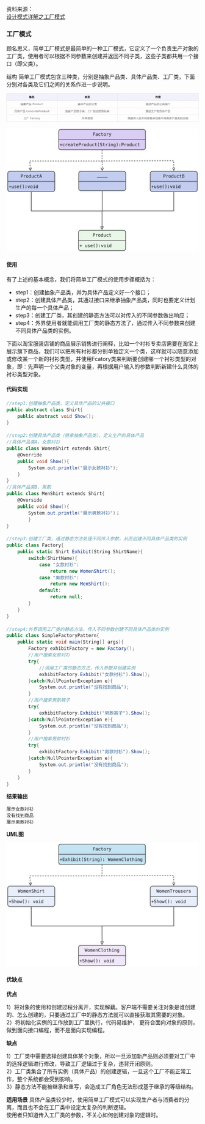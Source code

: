 资料来源：<br/>
[设计模式详解之工厂模式](https://blog.csdn.net/AlibabaTech1024/article/details/130867147)

### 工厂模式

顾名思义，简单工厂模式是最简单的一种工厂模式，它定义了一个负责生产对象的工厂类，使用者可以根据不同参数来创建并返回不同子类，这些子类都共用一个接口（即父类）。

结构
简单工厂模式包含三种类，分别是抽象产品类、具体产品类、工厂类，下面分别对各类及它们之间的关系作进一步说明。

![img](img/703ad44d6e91fe13d7929af01783bd8c.png)

![img](img/b808ad8eea61a73328fec6e6c19cfafe.jpeg)

#### 使用



有了上述的基本概念，我们将简单工厂模式的使用步骤概括为：

- step1：创建抽象产品类，并为具体产品定义好一个接口；
- step2：创建具体产品类，其通过接口来继承抽象产品类，同时也要定义计划生产的每一个具体产品；
- step3：创建工厂类，其创建的静态方法可以对传入的不同参数做出响应；
- step4：外界使用者就能调用工厂类的静态方法了，通过传入不同参数来创建不同具体产品类的实例。

下面以淘宝服装店铺的商品展示销售进行阐释，比如一个衬衫专卖店需要在淘宝上展示旗下商品，我们可以把所有衬衫都分别单独定义一个类，这样就可以随意添加或修改某一个新的衬衫类型，并使用Fcatory类来判断要创建哪一个衬衫类型的对象，即：先声明一个父类对象的变量，再根据用户输入的参数判断新建什么具体的衬衫类型对象。

#### **代码实现**

```csharp
//step1:创建抽象产品类，定义具体产品的公共接口
public abstract class Shirt{
    public abstract void Show();
}
​
//step2:创建具体产品类（继承抽象产品类），定义生产的具体产品
//具体产品类A，女款衬衫
public class WomenShirt extends Shirt{
    @Override
    public void Show(){
        System.out.println("展示女款衬衫");
    }
}
//具体产品类B，男款
public class MenShirt extends Shirt{
    @Overside
    public void Show(){
        System.out.println("展示男款衬衫")；
        }
}

//step3:创建工厂类，通过静态方法处理不同传入参数，从而创建不同具体产品类的实例
public class Factory{
    public static Shirt Exhibit(String ShirtName){
        switch(ShirtName){
            case "女款衬衫":
                return new WomenShirt();
            case "男款衬衫":
                return new MenShirt();
            default:
                return null;
        }
    }
}

//step4:外界调用工厂类的静态方法，传入不同参数创建不同具体产品类的实例
public class SimpleFactoryPattern{
    public static void main(String[] args){
        Factory exhibitFactory = new Factory();
        //用户搜索女款衬衫
        try{
            //调用工厂类的静态方法，传入参数并创建实例
            exhibitFactory.Exhibit("女款衬衫").Show();
        }catch(NullPointerException e){
            System.out.println("没有找到商品");
        }
        //用户搜索男款裤子
        try{
            exhibitFactory.Exhibit("男款裤子").Show();
        }catch(NullPointerException e){
            System.out.println("没有找到商品");
        }
        //用户搜索男款衬衫
        try{
            exhibitFactory.Exhibit("男款衬衫").Show();
        }catch(NullPointerException e){
            System.out.println("没有找到商品");
        }
    }
}
```

**结果输出**

```undefined
展示女款衬衫
没有找到商品
展示男款衬衫
```

**UML图**

![img](img/a50613d406cddf324e1f80507f523a36.jpeg)

#### 优缺点

**优点**

1）将对象的使用和创建过程分离开，实现解藕。客户端不需要关注对象是谁创建的、怎么创建的，只要通过工厂中的静态方法就可以直接获取其需要的对象。<br/>
2）将初始化实例的工作放到工厂里执行，代码易维护， 更符合面向对象的原则，做到面向接口编程，而不是面向实现编程。<br/>

**缺点**

1）工厂类中需要选择创建具体某个对象，所以一旦添加新产品则必须要对工厂中的选择逻辑进行修改，导致工厂逻辑过于复杂，违背开闭原则。<br/>
2）工厂类集合了所有实例（具体产品）的创建逻辑，一旦这个工厂不能正常工作，整个系统都会受到影响。<br/>
3）静态方法不能被继承和重写，会造成工厂角色无法形成基于继承的等级结构。<br/>

**适用场景**
具体产品类较少时，使用简单工厂模式可以实现生产者与消费者的分离，而且也不会在工厂类中设定太复杂的判断逻辑。<br/>
使用者只知道传入工厂类的参数，不关心如何创建对象的逻辑时。<br/>
